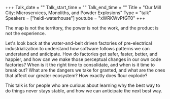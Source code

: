 +++
Talk_date = ""
Talk_start_time = ""
Talk_end_time = ""
Title = "Our Mill City: Microservices, Monoliths, and Powder Explosions"
Type = "talk"
Speakers = ["heidi-waterhouse"]
youtube = "xWRKWvPfGT0"
+++

The map is not the territory, the power is not the work, and the product is not the experience.

Let's look back at the water-and-belt driven factories of pre-electrical industrialization to understand how software follows patterns we can understand and anticipate. How do factories get safer, faster, better, and happier, and how can we make those perceptual changes in our own code factories? When is it the right time to consolidate, and when is it time to break out? What are the dangers we take for granted, and what are the ones that affect our greater ecosystem? How exactly does flour explode?

This talk is for people who are curious about learning why the best way to do things never stays stable, and how we can anticipate the next best way.
